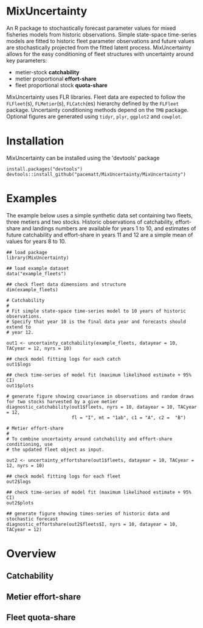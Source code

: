# MixUncertainty
An R package to stochastically forecast parameter values for mixed fisheries models from historic observations. Simple state-space time-series models are fitted to historic fleet parameter observations and future values are stochastically projected from the fitted latent process. MixUncertainty allows for the easy conditioning of fleet structures with uncertainty around key parameters:

- metier-stock **catchability**
- metier proportional **effort-share**
- fleet proportional stock **quota-share**

MixUncertainty uses FLR libraries. Fleet data are expected to follow the `FLFleet`(s), `FLMetier`(s), `FLCatch`(es) hierarchy defined by the `FLFleet` package. Uncertainty conditioning methods depend on the `TMB` package. Optional figures are generated using `tidyr`, `plyr`, `ggplot2` and `cowplot`.

# Installation
MixUncertainty can be installed using the 'devtools' package

```{r}
install.packages("devtools")
devtools::install_github("pacematt/MixUncertainty/MixUncertainty")
```

# Examples
The example below uses a simple synthetic data set containing two fleets, three metiers and two stocks. Historic observations of catchability, effort-share and landings numbers are available for years 1 to 10, and estimates of future catchability and effort-share in years 11 and 12 are a simple mean of values for years 8 to 10. 

``` {r}
## load package
library(MixUncertainty)

## load example dataset
data("example_fleets")

## check fleet data dimensions and structure
dim(example_fleets)

# Catchability
#
# Fit simple state-space time-series model to 10 years of historic observations.
# Specify that year 10 is the final data year and forecasts should extend to 
# year 12.

out1 <- uncertainty_catchability(example_fleets, datayear = 10, TACyear = 12, nyrs = 10)

## check model fitting logs for each catch
out1$logs

## check time-series of model fit (maximum likelihood estimate + 95% CI)
out1$plots

# generate figure showing covariance in observations and random draws for two stocks harvested by a give metier
diagnostic_catchability(out1$fleets, nyrs = 10, datayear = 10, TACyear = 12,
                        fl = "I", mt = "1ab", c1 = "A", c2 =  "B")

# Metier effort-share
#
# To combine uncertainty around catchability and effort-share conditioning, use
# the updated fleet object as input.

out2 <- uncertainty_effortshare(out1$fleets, datayear = 10, TACyear = 12, nyrs = 10)

## check model fitting logs for each fleet
out2$logs

## check time-series of model fit (maximum likelihood estimate + 95% CI)
out2$plots

## generate figure showing times-series of historic data and stochastic forecast
diagnostic_effortshare(out2$fleets$I, nyrs = 10, datayear = 10, TACyear = 12)

```

# Overview
## Catchability

## Metier effort-share

## Fleet quota-share
